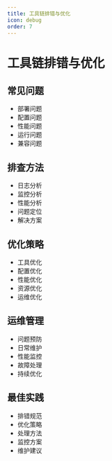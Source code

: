```yaml
---
title: 工具链排错与优化
icon: debug
order: 7
---
```


# 工具链排错与优化

## 常见问题
- 部署问题
- 配置问题
- 性能问题
- 运行问题
- 兼容问题

## 排查方法
- 日志分析
- 监控分析
- 性能分析
- 问题定位
- 解决方案

## 优化策略
- 工具优化
- 配置优化
- 性能优化
- 资源优化
- 运维优化

## 运维管理
- 问题预防
- 日常维护
- 性能监控
- 故障处理
- 持续优化

## 最佳实践
- 排错规范
- 优化策略
- 处理方法
- 监控方案
- 维护建议
